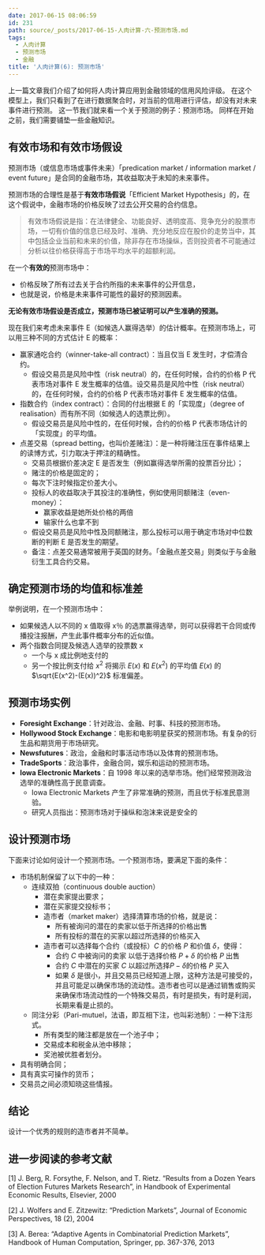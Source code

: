 ```yaml
---
date: 2017-06-15 08:06:59
id: 231
path: source/_posts/2017-06-15-人肉计算-六-预测市场.md
tags:
  - 人肉计算
  - 预测市场
  - 金融
title: '人肉计算(6): 预测市场'
---
```


上一篇文章我们介绍了如何将人肉计算应用到金融领域的信用风险评级。
在这个模型上，我们只看到了在进行数据聚合时，对当前的信用进行评估，却没有对未来事件进行预测。
这一节我们就来看一个关于预测的例子：预测市场。
同样在开始之前，我们需要铺垫一些金融知识。

<!--more-->

## 有效市场和有效市场假设

预测市场（或信息市场或事件未来）「predication market / information market / event future」是合同的金融市场，其收益取决于未知的未来事件。

预测市场的合理性是基于**有效市场假说**「Efficient Market Hypothesis」的，在这个假说中，金融市场的价格反映了过去公开交易的合约信息。

> 有效市场假说是指：在法律健全、功能良好、透明度高、竞争充分的股票市场，一切有价值的信息已经及时、准确、充分地反应在股价的走势当中，其中包括企业当前和未来的价值，除非存在市场操纵，否则投资者不可能通过分析以往价格获得高于市场平均水平的超额利润。

在一个**有效的**预测市场中：

- 价格反映了所有过去关于合约所指的未来事件的公开信息，
- 也就是说，价格是未来事件可能性的最好的预测因素。

**无论有效市场假设是否成立，预测市场已被证明可以产生准确的预测。**

现在我们来考虑未来事件 E（如候选人赢得选举）的估计概率。在预测市场上，可以用三种不同的方式估计 E 的概率：

- 赢家通吃合约（winner-take-all contract）：当且仅当 E 发生时，才偿清合约。
  + 假设交易员是风险中性（risk neutral）的，在任何时候，合约的价格 P 代表市场对事件 E 发生概率的估值。设交易员是风险中性（risk neutral）的，在任何时候，合约的价格 P 代表市场对事件 E 发生概率的估值。
- 指数合约（index contract）：合同的付出根据 E 的「实现度」（degree of realisation）而有所不同（如候选人的选票比例）。
  + 假设交易员是风险中性的，在任何时候，合约的价格 P 代表市场估计的「实现度」的平均值。
- 点差交易（spread betting，也叫价差赌注）：是一种将赌注压在事件结果上的读博方式，引力取决于押注的精确性。
  + 交易员根据价差决定 E 是否发生（例如赢得选举所需的投票百分比）；
  + 赌注的价格是固定的；
  + 每次下注时候指定价差大小。
  + 投标人的收益取决于其投注的准确性，例如使用同额赌注（even-money）：
    + 赢家收益是她所处价格的两倍
    + 输家什么也拿不到
  + 假设交易员是风险中性及同额赌注，那么投标可以用于确定市场对中位数断的判断 E 是否发生的期望。
  + 备注：点差交易通常被用于英国的财务。「金融点差交易」则类似于与金融衍生工具合约交易。

## 确定预测市场的均值和标准差

举例说明，在一个预测市场中：

- 如果候选人以不同的 x 值取得 x％ 的选票赢得选举，则可以获得若干合同或传播投注报酬，产生此事件概率分布的近似值。
- 两个指数合同提及候选人选举的投票数 x
  + 一个与 x 成比例地支付的
  + 另一个按比例支付给 $x^2$
    将揭示 $E(x)$ 和 $E(x^2)$ 的平均值 $E(x)$ 的 $\sqrt{E(x^2)-(E(x))^2}$ 标准偏差。

## 预测市场实例

- **Foresight Exchange**：针对政治、金融、时事、科技的预测市场。
- **Hollywood Stock Exchange**：电影和电影明星获奖的预测市场。有复杂的衍生品和期货用于市场研究。
- **Newsfutures**：政治，金融和时事活动市场以及体育的预测市场。
- **TradeSports**：政治事件，金融合同，娱乐和运动的预测市场。
- **Iowa Electronic Markets**：自 1998 年以来的选举市场。他们经常预测政治选举的准确性高于民意调查。
  + Iowa Electronic Markets 产生了非常准确的预测，而且优于标准民意测验。
  + 研究人员指出：预测市场对于操纵和泡沫来说是安全的

## 设计预测市场

下面来讨论如何设计一个预测市场。一个预测市场，要满足下面的条件：

- 市场机制保留了以下中的一种：
  - 连续双拍（continuous double auction）
       - 潜在卖家提出要求；
       - 潜在买家提交投标书；
       - 造市者（market maker）选择清算市场的价格，就是说：
         - 所有被询问的潜在的卖家以低于所选择的价格出售
         - 所有投标的潜在的买家以超过所选择的价格买入
       - 造市者可以选择每个合约（或投标）$C$ 的价格 $P$ 和价值 $\delta$，使得：
         -  合约 $C$ 中被询问的卖家 以低于选择价格 $P+\delta$ 的价格 $P$ 出售
         - 合约 $C$ 中潜在的买家 $C$ 以超过所选择$ P - \delta$的价格 $P$ 买入
         - 如果 $\delta$ 是很小，并且交易员已经知道上限，这种方法是可接受的，并且可能足以确保市场的流动性。造市者也可以是通过销售或购买来确保市场流动性的一个特殊交易员，有时是损失，有时是利润，长期来看是止损的。
  - 同注分彩（Pari-mutuel，法语，即互相下注，也叫彩池制）：一种下注形式。
    - 所有类型的赌注都是放在一个池子中；
    - 交易成本和税金从池中移除；
    - 奖池被优胜者划分。
- 具有明确合同；
- 具有真实可操作的货币；
- 交易员之间必须知晓这些情报。

##  结论

设计一个优秀的规则的造市者并不简单。

## 进一步阅读的参考文献

[1] J. Berg, R. Forsythe, F. Nelson, and T. Rietz. “Results from a Dozen Years of Election Futures Markets Research”, in Handbook of Experimental Economic Results, Elsevier, 2000

[2] J. Wolfers and E. Zitzewitz: “Prediction Markets”, Journal of Economic Perspectives, 18 (2), 2004

[3] A. Berea: “Adaptive Agents in Combinatorial Prediction Markets”, Handbook of Human Computation, Springer, pp. 367-376, 2013